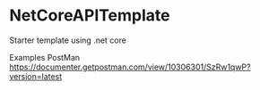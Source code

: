 # NetCoreAPITemplate
Starter template using .net core

Examples PostMan
https://documenter.getpostman.com/view/10306301/SzRw1qwP?version=latest 
